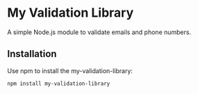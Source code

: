 # My Validation Library

A simple Node.js module to validate emails and phone numbers.

## Installation

Use npm to install the my-validation-library:

```bash
npm install my-validation-library
